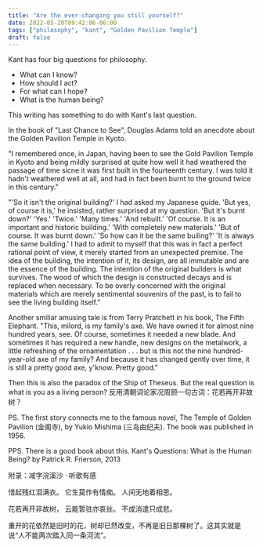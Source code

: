 ```yaml
---
title: "Are the ever-changing you still yourself?"
date: 2022-05-20T09:42:06-06:00
tags: ["philosophy", "kant", "Golden Pavilion Temple"]
draft: false
---
```


Kant has four big questions for philosophy.

* What can I know?
* How should I act?
* For what can I hope?
* What is the human being?

This writing has something to do with Kant's last question.

In the book of "Last Chance to See", Douglas Adams told an anecdote about the Golden Pavilion Temple in Kyoto. 

"I remembered once, in Japan, having been to see the Gold Pavilion Temple in Kyoto and being mildly surprised at quite how well it had weathered the passage of time sicne it was first built in the fourteenth century. I was told it hadn't weathered well at all, and had in fact been burnt to the ground twice in this century." 

"'So it isn't the original building?' I had asked my Japanese guide.
'But yes, of course it is,' he insisted, rather surprised at my question.
'But it's burnt down?'
'Yes.'
'Twice.'
'Many times.'
'And rebuilt.'
'Of course. It is an important and historic building.'
'With completely new materials.'
'But of course. It was burnt down.'
'So how can it be the same builing?'
'It is always the same building.'
I had to admit to myself that this was in fact a perfect rational point of view, it merely started from an unexpected premise. The idea of the building, the intention of it, its design, are all immutable and are the essence of the building. The intention of the original builders is what survives. The wood of which the design is constructed decays and is replaced when necessary. To be overly concerned with the original materials which are merely sentimental souvenirs of the past, is  to fail to see the living building itself."

Another smiliar amusing tale is from Terry Pratchett in his book, The Fifth Elephant. "This, milord, is my family's axe. We have owned it for almost nine hundred years, see. Of course, sometimes it needed a new blade. And sometimes it has required a new handle, new designs on the metalwork, a little refreshing of the ornamentation . . . but is this not the nine hundred-year-old axe of my family? And because it has changed gently over time, it is still a pretty good axe, y'know. Pretty good."

Then this is also the paradox of the Ship of Theseus. But the real question is what is you as a living person? 反用清朝词论家况周颐一句古词：花若再开非故树？

PS. The first story connects me to the famous novel, The Temple of Golden Pavilion (金阁寺), by Yukio Mishima (三岛由纪夫). The book was published in 1956.

PPS. There is a good book about this. Kant's Questions: What is the Human Being? by Patrick R. Frierson, 2013

附录：减字浣溪沙 · 听歌有感

惜起残红泪满衣。
它生莫作有情痴。
人间无地着相思。

花若再开非故树，
云能暂驻亦哀丝。
不成消遣只成悲。

重开的花依然是旧时的花，树却已然改变，不再是旧日那棵树了。这其实就是说“人不能两次踏入同一条河流”。
 
